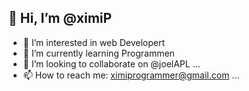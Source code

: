 
 ## 👋 Hi, I’m @ximiP
- 👀 I’m interested in web Developert
- 🌱 I’m currently learning Programmen
- 💞️ I’m looking to collaborate on @joelAPL ...
- 📫 How to reach me: ximiprogrammer@gmail.com ...


<!---
ximiP/ximiP is a ✨ special ✨ repository because its `README.md` (this file) appears on your GitHub profile.
You can click the Preview link to take a look at your changes.
--->

